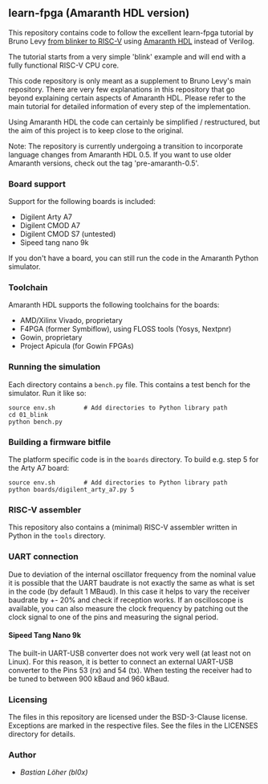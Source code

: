 ## learn-fpga (Amaranth HDL version)

This repository contains code to follow the excellent learn-fpga tutorial by Bruno Levy [from blinker to RISC-V](https://github.com/BrunoLevy/learn-fpga/blob/master/FemtoRV/TUTORIALS/FROM_BLINKER_TO_RISCV/README.md) using [Amaranth HDL](https://github.com/amaranth-lang/amaranth) instead of Verilog.

The tutorial starts from a very simple 'blink' example and will end with a fully functional RISC-V CPU core.

This code repository is only meant as a supplement to Bruno Levy's main repository. There are very few explanations in this repository that go beyond explaining certain aspects of Amaranth HDL. Please refer to the main tutorial for detailed information of every step of the implementation.

Using Amaranth HDL the code can certainly be simplified / restructured, but the aim of this project is to keep close to the original.

Note: The repository is currently undergoing a transition to incorporate language changes from Amaranth HDL 0.5. If you want to use older Amaranth versions, check out the tag 'pre-amaranth-0.5'.

### Board support

Support for the following boards is included:

* Digilent Arty A7
* Digilent CMOD A7
* Digilent CMOD S7 (untested)
* Sipeed tang nano 9k

If you don't have a board, you can still run the code in the Amaranth Python simulator.


### Toolchain

Amaranth HDL supports the following toolchains for the boards:

* AMD/Xilinx Vivado, proprietary
* F4PGA (former Symbiflow), using FLOSS tools (Yosys, Nextpnr)
* Gowin, proprietary
* Project Apicula (for Gowin FPGAs)


### Running the simulation

Each directory contains a `bench.py` file. This contains a test bench for the simulator. Run it like so:

```
source env.sh        # Add directories to Python library path
cd 01_blink
python bench.py
```


### Building a firmware bitfile

The platform specific code is in the `boards` directory. To build e.g. step 5 for the Arty A7 board:

```
source env.sh        # Add directories to Python library path
python boards/digilent_arty_a7.py 5
```


### RISC-V assembler

This repository also contains a (minimal) RISC-V assembler written in Python in the `tools` directory.


### UART connection

Due to deviation of the internal oscillator frequency from the nominal value it is possible that the UART baudrate is not exactly the same as what is set in the code (by default 1 MBaud). In this case it helps to vary the receiver baudrate by +- 20% and check if reception works. If an oscilloscope is available, you can also measure the clock frequency by patching out the clock signal to one of the pins and measuring the signal period.

#### Sipeed Tang Nano 9k

The built-in UART-USB converter does not work very well (at least not on Linux). For this reason, it is better to connect an external UART-USB converter to the Pins 53 (rx) and 54 (tx). When testing the receiver had to be tuned to between 900 kBaud and 960 kBaud.

### Licensing

The files in this repository are licensed under the BSD-3-Clause license.
Exceptions are marked in the respective files.
See the files in the LICENSES directory for details.


### Author

* *Bastian Löher (bl0x)*
